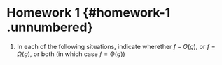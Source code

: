 Homework 1 {#homework-1 .unnumbered}
==========

1.  In each of the following situations, indicate wherether $f - O(g)$,
    or $f = \Omega(g)$, or both (in which case $f = \Theta(g)$)


